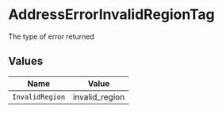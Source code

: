 # AddressErrorInvalidRegionTag

The type of error returned


## Values

| Name            | Value           |
| --------------- | --------------- |
| `InvalidRegion` | invalid_region  |